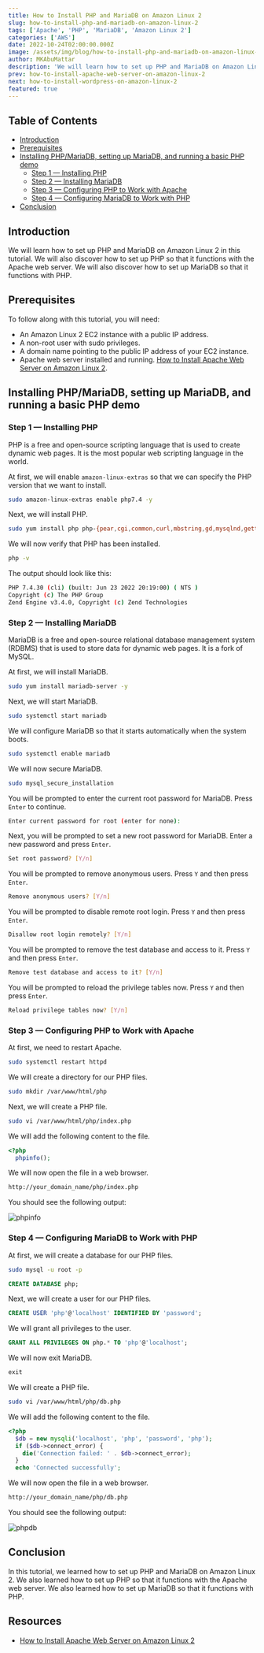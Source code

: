 ```yaml
---
title: How to Install PHP and MariaDB on Amazon Linux 2
slug: how-to-install-php-and-mariadb-on-amazon-linux-2
tags: ['Apache', 'PHP', 'MariaDB', 'Amazon Linux 2']
categories: ['AWS']
date: 2022-10-24T02:00:00.000Z
image: /assets/img/blog/how-to-install-php-and-mariadb-on-amazon-linux-2/how-to-install-php-and-mariadb-on-amazon-linux-2.png
author: MKAbuMattar
description: 'We will learn how to set up PHP and MariaDB on Amazon Linux 2 in this tutorial. We will also discover how to set up PHP so that it functions with the Apache web server. We will also discover how to set up MariaDB so that it functions with PHP.'
prev: how-to-install-apache-web-server-on-amazon-linux-2
next: how-to-install-wordpress-on-amazon-linux-2
featured: true
---
```


## Table of Contents

- [Introduction](#introduction)
- [Prerequisites](#prerequisites)
- [Installing PHP/MariaDB, setting up MariaDB, and running a basic PHP demo](#installing-phpmariadb-setting-up-mariadb-and-running-a-basic-php-demo)
  - [Step 1 — Installing PHP](#step-1--installing-php)
  - [Step 2 — Installing MariaDB](#step-2--installing-mariadb)
  - [Step 3 — Configuring PHP to Work with Apache](#step-3--configuring-php-to-work-with-apache)
  - [Step 4 — Configuring MariaDB to Work with PHP](#step-4--configuring-mariadb-to-work-with-php)
- [Conclusion](#conclusion)

## Introduction

We will learn how to set up PHP and MariaDB on Amazon Linux 2 in this tutorial. We will also discover how to set up PHP so that it functions with the Apache web server. We will also discover how to set up MariaDB so that it functions with PHP.

## Prerequisites

To follow along with this tutorial, you will need:

- An Amazon Linux 2 EC2 instance with a public IP address.
- A non-root user with sudo privileges.
- A domain name pointing to the public IP address of your EC2 instance.
- Apache web server installed and running. [How to Install Apache Web Server on Amazon Linux 2](/blog/post/how-to-install-apache-web-server-on-amazon-linux-2).

## Installing PHP/MariaDB, setting up MariaDB, and running a basic PHP demo

### Step 1 — Installing PHP

PHP is a free and open-source scripting language that is used to create dynamic web pages. It is the most popular web scripting language in the world.

At first, we will enable `amazon-linux-extras` so that we can specify the PHP version that we want to install.

```bash
sudo amazon-linux-extras enable php7.4 -y
```

Next, we will install PHP.

```bash
sudo yum install php php-{pear,cgi,common,curl,mbstring,gd,mysqlnd,gettext,bcmath,json,xml,fpm,intl,zip,imap} -y
```

We will now verify that PHP has been installed.

```bash
php -v
```

The output should look like this:

```bash
PHP 7.4.30 (cli) (built: Jun 23 2022 20:19:00) ( NTS )
Copyright (c) The PHP Group
Zend Engine v3.4.0, Copyright (c) Zend Technologies
```

### Step 2 — Installing MariaDB

MariaDB is a free and open-source relational database management system (RDBMS) that is used to store data for dynamic web pages. It is a fork of MySQL.

At first, we will install MariaDB.

```bash
sudo yum install mariadb-server -y
```

Next, we will start MariaDB.

```bash
sudo systemctl start mariadb
```

We will configure MariaDB so that it starts automatically when the system boots.

```bash
sudo systemctl enable mariadb
```

We will now secure MariaDB.

```bash
sudo mysql_secure_installation
```

You will be prompted to enter the current root password for MariaDB. Press `Enter` to continue.

```bash
Enter current password for root (enter for none):
```

Next, you will be prompted to set a new root password for MariaDB. Enter a new password and press `Enter`.

```bash
Set root password? [Y/n]
```

You will be prompted to remove anonymous users. Press `Y` and then press `Enter`.

```bash
Remove anonymous users? [Y/n]
```

You will be prompted to disable remote root login. Press `Y` and then press `Enter`.

```bash
Disallow root login remotely? [Y/n]
```

You will be prompted to remove the test database and access to it. Press `Y` and then press `Enter`.

```bash
Remove test database and access to it? [Y/n]
```

You will be prompted to reload the privilege tables now. Press `Y` and then press `Enter`.

```bash
Reload privilege tables now? [Y/n]
```

### Step 3 — Configuring PHP to Work with Apache

At first, we need to restart Apache.

```bash
sudo systemctl restart httpd
```

We will create a directory for our PHP files.

```bash
sudo mkdir /var/www/html/php
```

Next, we will create a PHP file.

```bash
sudo vi /var/www/html/php/index.php
```

We will add the following content to the file.

```php
<?php
  phpinfo();
```

We will now open the file in a web browser.

```bash
http://your_domain_name/php/index.php
```

You should see the following output:

![phpinfo](/assets/img/blog/how-to-install-php-and-mariadb-on-amazon-linux-2/phpinfo.png)

### Step 4 — Configuring MariaDB to Work with PHP

At first, we will create a database for our PHP files.

```bash
sudo mysql -u root -p
```

```sql
CREATE DATABASE php;
```

Next, we will create a user for our PHP files.

```sql
CREATE USER 'php'@'localhost' IDENTIFIED BY 'password';
```

We will grant all privileges to the user.

```sql
GRANT ALL PRIVILEGES ON php.* TO 'php'@'localhost';
```

We will now exit MariaDB.

```sql
exit
```

We will create a PHP file.

```bash
sudo vi /var/www/html/php/db.php
```

We will add the following content to the file.

```php
<?php
  $db = new mysqli('localhost', 'php', 'password', 'php');
  if ($db->connect_error) {
    die('Connection failed: ' . $db->connect_error);
  }
  echo 'Connected successfully';
```

We will now open the file in a web browser.

```bash
http://your_domain_name/php/db.php
```

You should see the following output:

![phpdb](/assets/img/blog/how-to-install-php-and-mariadb-on-amazon-linux-2/phpdb.png)

## Conclusion

In this tutorial, we learned how to set up PHP and MariaDB on Amazon Linux 2. We also learned how to set up PHP so that it functions with the Apache web server. We also learned how to set up MariaDB so that it functions with PHP.

## Resources

- [How to Install Apache Web Server on Amazon Linux 2](/blog/post/how-to-install-apache-web-server-on-amazon-linux-2)
